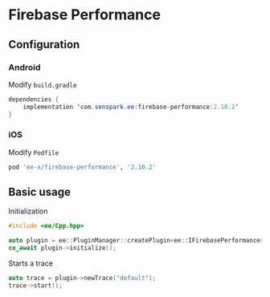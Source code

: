 # Firebase Performance
## Configuration
### Android
Modify `build.gradle`
```java
dependencies {
    implementation 'com.senspark.ee:firebase-performance:2.10.2'
}
```

### iOS
Modify `Podfile`
```ruby
pod 'ee-x/firebase-performance', '2.10.2'
```

## Basic usage
Initialization
```cpp
#include <ee/Cpp.hpp>

auto plugin = ee::PluginManager::createPlugin<ee::IFirebasePerformance>();
co_await plugin->initialize();
```

Starts a trace
```cpp
auto trace = plugin->newTrace("default");
trace->start();
```
